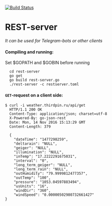 [![Build Status](https://travis-ci.org/swallowws/rest-server.svg?branch=master)](https://travis-ci.org/swallowws/rest-server)

# REST-server
*It can be used for Telegram-bots or other clients*


#### Compiling and running:
Set $GOPATH and $GOBIN before running 
```
  cd rest-server
  go get
  go build rest-server.go
  ./rest-server -c restserver.toml
```

#### `GET`-request on a client side:
```
$ curl -i weather.thirdpin.ru/api/get
  HTTP/1.1 200 OK
  Content-Type: application/json; charset=utf-8
  X-Powered-By: go-json-rest
  Date: Mon, 14 Nov 2016 15:13:29 GMT
  Content-Length: 379

  {
    "dateTime": "1477298259",
    "deltarain": "NULL",
    "geiger": "NULL",
    "illumination": "NULL",
    "inTemp": "17.2222291675031",
    "interval": "0",
    "long_term_geiger": "NULL",
    "long_term_rain": "NULL",
    "outHumidity": "79.9999812477357",
    "outTemp": "100",
    "pressure": "1053.04597883494",
    "usUnits": "16",
    "windDir": "360",
    "windSpeed": "0.00000502980732661427"
}
```
